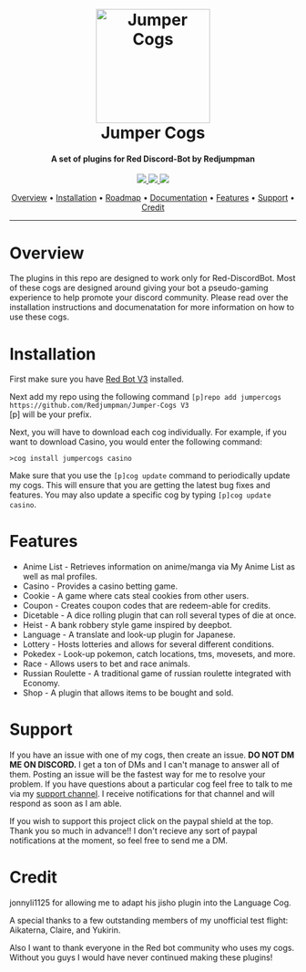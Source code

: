 <h1 align="center">
  <br>
  <a href="https://github.com/Redjumpman/Jumper-Cogs/"><img src="http://pressthebuttons.typepad.com/.a/6a00d83452033569e2011570acd014970b-800wi" alt="Jumper Cogs" width="200"></a>
  <br>
  Jumper Cogs
  <br>
</h1>

<h4 align="center">A set of plugins for Red Discord-Bot by Redjumpman</h4>

<p align="center">
  <a href="https://www.paypal.com/cgi-bin/webscr?cmd=_s-xclick&hosted_button_id=DYU6WYL5K5YML">
    <img src="https://img.shields.io/badge/paypal-donate-red.svg">
  </a>
  <a href="http://forthebadge.com/images/badges/60-percent-of-the-time-works-every-time.svg"><img src="http://forthebadge.com/images/badges/60-percent-of-the-time-works-every-time.svg">
</a>
  <a href="https://github.com/Cog-Creators/Red-DiscordBot">
      <img src="https://img.shields.io/badge/Discord-Red%20Bot-red.svg">
  </a>
</p>

<p align="center">
  <a href="#overview">Overview</a> •
  <a href="#installation">Installation</a> •
  <a href="https://github.com/Redjumpman/Jumper-Cogs/projects">Roadmap</a> •
  <a href="https://github.com/Redjumpman/Jumper-Cogs/wiki">Documentation</a> •
  <a href="#features">Features</a> •
  <a href="#support">Support</a> •
  <a href="#credit">Credit</a>
</p>

---
# Overview
The plugins in this repo are designed to work only for Red-DiscordBot. Most of these cogs are designed around giving your bot a pseudo-gaming experience to help promote your discord community. Please read over the installation instructions and documenatation for more information on how to use these cogs.

# Installation
First make sure you have [Red Bot V3](https://github.com/Cog-Creators/Red-DiscordBot/tree/V3/develop) installed.

Next add my repo using the following command `[p]repo add jumpercogs https://github.com/Redjumpman/Jumper-Cogs V3`  
[p] will be your prefix.

Next, you will have to download each cog individually. For example, if you want to download Casino, you would enter the following command:

`>cog install jumpercogs casino`

Make sure that you use the `[p]cog update` command to periodically update my cogs. This will ensure that you are getting the latest bug fixes and features. You may also update a specific cog by typing `[p]cog update casino`.


# Features
* Anime List - Retrieves information on anime/manga via My Anime List as well as mal profiles.  
* Casino - Provides a casino betting game.
* Cookie - A game where cats steal cookies from other users.
* Coupon - Creates coupon codes that are redeem-able for credits.
* Dicetable - A dice rolling plugin that can roll several types of die at once.
* Heist - A bank robbery style game inspired by deepbot.
* Language - A translate and look-up plugin for Japanese.
* Lottery - Hosts lotteries and allows for several different conditions.
* Pokedex - Look-up pokemon, catch locations, tms, movesets, and more.
* Race - Allows users to bet and race animals.
* Russian Roulette - A traditional game of russian roulette integrated with Economy.
* Shop - A plugin that allows items to be bought and sold.

# Support
If you have an issue with one of my cogs, then create an issue. **DO NOT DM ME ON DISCORD.** I get a ton of DMs and I can't manage to answer all of them. Posting an issue will be the fastest way for me to resolve your problem. If you have questions about a particular cog feel free to talk to me via my [support channel](https://discord.gg/c6HQUb7). I receive notifications for that channel and will respond as soon as I am able. 

If you wish to support this project click on the paypal shield at the top. Thank you so much in advance!! I don't recieve any sort of paypal notifications at the moment, so feel free to send me a DM.

# Credit
jonnyli1125 for allowing me to adapt his jisho plugin into the Language Cog.

A special thanks to a few outstanding members of my unofficial test flight: Aikaterna, Claire, and Yukirin.

Also I want to thank everyone in the Red bot community who uses my cogs. Without you guys I would have never continued making these plugins!
